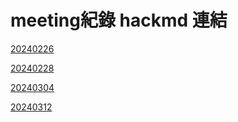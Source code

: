 # meeting紀錄 hackmd 連結

[20240226](https://hackmd.io/@vic9112/SkoXWr9hT)

[20240228](https://hackmd.io/@vic9112/rJi1BVh2T)

[20240304](https://hackmd.io/@vic9112/By69dSXa6)

[20240312](https://hackmd.io/dHZJ8WWDSXKeoND5C0IE9Q?view)
